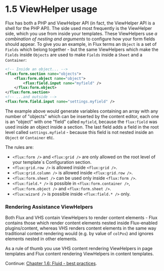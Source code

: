 1.5 ViewHelper usage
====================

Flux has both a PHP and ViewHelper API (in fact, the ViewHelper API is a shell for the PHP API). The side used most frequently is the ViewHelper side, which you use from inside your templates. These ViewHelpers use _a combination of nesting and arguments_ to configure how your form fields should appear. To give you an example, in Flux terms an `Object` is a set of `Fields` which belong together - but the same ViewHelpers which make the `Fields` inside `Objects` are used to make `Fields` inside a `Sheet` and a `Container`:

```xml
<!-- Inside an object... -->
<flux:form.section name="objects">
    <flux:form.object name="object">
        <flux:field.input name="myfield" />
    </flux:form.object>
</flux:form.section>
<!-- ...and outside -->
<flux:form.field.input name="settings.myfield" />
```

The example above would generate variables containing an array with any number of "objects" which can be inserted by the content editor, each one is an "object" with one "field" called `myfield`, because the `flux:field` was used inside an object inside a section. The last field adds a field in the root level called `settings.myfield` - because this field is not nested inside an `Object` or `Container` etc.

The rules are:

* `<flux:form />` and `<flux:grid />` are only allowed on the root level of your template´s Configuration section.
* `<flux:grid.row />` is allowed inside `<flux:grid />`.
* `<flux:grid.column />` is allowed inside `<flux:grid.row />`.
* `<flux:form.sheet />` can be used only inside `<flux:form />`.
* `<flux:field.* />` is possible in `<flux:form.container />`, `<flux:form.object />` and `<flux:form.sheet />`.
* `<flux:wizard />` is possible inside `<flux:field.* />` only.

### Rendering Assistance ViewHelpers

Both Flux and VHS contain ViewHelpers to render content elements - Flux contains those which render content elements nested inside Flux-enabled plugins/content, whereas VHS renders content elements in the same way traditional content rendering would (e.g. by value of `colPos`) and ignores elements nested in other elements.

As a rule of thumb you use VHS content rendering ViewHelpers in page templates and Flux content rendering ViewHelpers in content templates.

Continue: [Chapter 1.6: Fluid - best practices](1.6.FluidBestPractices.md).
